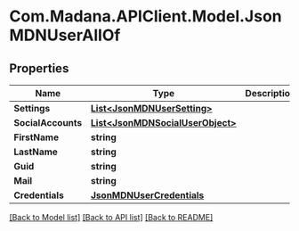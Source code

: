 
# Com.Madana.APIClient.Model.JsonMDNUserAllOf

## Properties

Name | Type | Description | Notes
------------ | ------------- | ------------- | -------------
**Settings** | [**List&lt;JsonMDNUserSetting&gt;**](JsonMDNUserSetting.md) |  | [optional] 
**SocialAccounts** | [**List&lt;JsonMDNSocialUserObject&gt;**](JsonMDNSocialUserObject.md) |  | [optional] 
**FirstName** | **string** |  | [optional] 
**LastName** | **string** |  | [optional] 
**Guid** | **string** |  | [optional] 
**Mail** | **string** |  | [optional] 
**Credentials** | [**JsonMDNUserCredentials**](JsonMDNUserCredentials.md) |  | [optional] 

[[Back to Model list]](../README.md#documentation-for-models)
[[Back to API list]](../README.md#documentation-for-api-endpoints)
[[Back to README]](../README.md)

